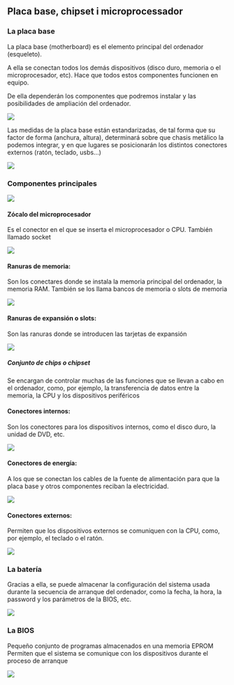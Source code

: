 ## Placa base, chipset i microprocessador

### La placa base

La placa base (motherboard) es el elemento principal del ordenador (esqueleto).

A ella se conectan todos los demás dispositivos (disco duro, memoria o el microprocesador, etc). Hace que todos estos componentes funcionen en equipo.

De ella dependerán los componentes que podremos instalar y las posibilidades de ampliación del ordenador.

![](img/2019-09-13-18-22-49.png)

Las medidas de la placa base están estandarizadas, de tal forma que su factor de forma (anchura, altura), determinará sobre que chasis metálico la podemos integrar, y en que lugares se posicionarán los distintos conectores externos (ratón, teclado, usbs...)

![](img/2019-09-13-18-23-51.png)

### Componentes principales

![](img/2019-09-13-18-24-38.png)

#### Zócalo del microprocesador

Es el conector en el que se inserta el microprocesador o CPU.
También llamado socket

![](img/2019-09-13-18-27-34.png)

#### Ranuras de memoria: 

Son los conectares donde se instala la memoria principal del ordenador, la memoria RAM. 
También se los llama bancos de memoria o slots de memoria

![](img/2019-09-13-18-27-41.png)

#### Ranuras de expansión o slots: 

Son las ranuras donde se introducen las tarjetas de expansión

![](img/2019-09-13-18-27-48.png)

##### Conjunto de chips o chipset

Se encargan de controlar muchas de las funciones que se llevan a cabo en el ordenador, como, por ejemplo, la transferencia de datos entre la memoria, la CPU y los dispositivos periféricos

#### Conectores internos: 
Son los conectores para los dispositivos internos, como el disco duro, la unidad de DVD, etc.

![](img/2019-09-13-18-26-55.png)

#### Conectores de energía: 

A los que se conectan los cables de la fuente de alimentación para que la placa base y otros componentes reciban la electricidad.

![](img/2019-09-13-18-26-49.png)

#### Conectores externos: 

Permiten que los dispositivos externos se comuniquen con la CPU, como, por ejemplo, el teclado o el ratón.

![](img/2019-09-13-18-26-44.png)

### La batería

Gracias a ella, se puede almacenar la configuración del sistema usada durante la secuencia de arranque del ordenador, como la fecha, la hora, la password y los parámetros de la BIOS, etc.

![](img/2019-09-13-18-26-34.png)

### La BIOS

Pequeño conjunto de programas almacenados en una memoria EPROM 
Permiten que el sistema se comunique con los dispositivos durante el proceso de arranque

![](img/2019-09-13-18-27-04.png)







